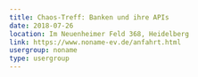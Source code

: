 ```yaml
---
title: Chaos-Treff: Banken und ihre APIs
date: 2018-07-26
location: Im Neuenheimer Feld 368, Heidelberg
link: https://www.noname-ev.de/anfahrt.html
usergroup: noname
type: usergroup
---
```

